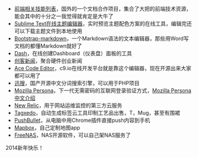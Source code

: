 ---
---

* [前端相关技能列表](https://github.com/dypsilon/frontend-dev-bookmarks)，国外的一个文档合作项目，集合了大把的前端技术资源，能会其中的十分之一我觉得就肯定是大牛了
* [Sublime Text在线主题编辑器](http://tmtheme-editor.herokuapp.com)，实时预览主题配色方案的在线工具，编辑完还可以下载主题文件到本地使用
* [Bootstrap-markdown](http://toopay.github.io/bootstrap-markdown/)，一个Markdown语法的文本编辑器，那些用Word写文档的都懂Markdown就好了
* [Dash](https://www.thedash.com/)，在线创建Dashboard（仪表盘）面板的工具
* [创客新闻](http://maker.vc/)，聚合硬件创业新闻
* [Ace Code Editor](http://ace.c9.io)，c9.io在线开发平台就是靠这个编辑器，现在开源出来大家都可以用了
* [迅搜](http://www.xunsearch.com/)，国产开源中文分词搜索引擎，可以用于PHP项目
* [Mozilla Persona](https://www.persona.org/)，下一代无需密码的互联网登录验证方式，[Mozilla Persona中文介绍](http://chloerei.com/2013/12/06/mozilla-persona/)
* [New Relic](http://newrelic.com/)，用于网站运维监控的第三方云服务
* [Tagxedo](http://www.tagxedo.com/)，自动生成标签云工具印制工艺品出售，T，Mug，甚至有围裙
* [PushBullet](https://www.pushbullet.com/)，从电脑中用Chrome插件直接push内容到手机
* [Mapbox](https://www.mapbox.com/)，自己定制地图app
* [FreeNAS](http://www.freenas.org/)，NAS开源软件，可以自己架NAS服务了

2014新年快乐！

